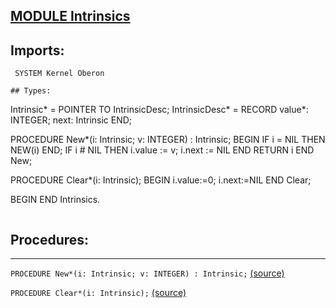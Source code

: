 
## [MODULE Intrinsics](https://github.com/io-core/Script/blob/main/Intrinsics.Mod)

## Imports:
` SYSTEM Kernel Oberon`

```
## Types:
```

  Intrinsic* = POINTER TO IntrinsicDesc;
  IntrinsicDesc* = RECORD
    value*: INTEGER;
    next: Intrinsic
  END;

PROCEDURE New*(i: Intrinsic; v: INTEGER) : Intrinsic;
BEGIN
  IF i = NIL THEN NEW(i) END;
  IF i # NIL THEN
    i.value := v;
    i.next := NIL
  END
  RETURN i 
END New;


PROCEDURE Clear*(i: Intrinsic);
BEGIN
  i.value:=0;
  i.next:=NIL
END Clear;

BEGIN
END Intrinsics.
```
```
## Procedures:
---

`PROCEDURE New*(i: Intrinsic; v: INTEGER) : Intrinsic;` [(source)](https://github.com/io-core/Script/blob/main/Intrinsics.Mod#L15)


`PROCEDURE Clear*(i: Intrinsic);` [(source)](https://github.com/io-core/Script/blob/main/Intrinsics.Mod#L26)

